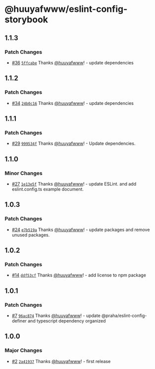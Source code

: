 # @huuyafwww/eslint-config-storybook

## 1.1.3

### Patch Changes

- [#36](https://github.com/huuyafwww/eslint-config/pull/36) [`5ffcabe`](https://github.com/huuyafwww/eslint-config/commit/5ffcabed5374a123f5ee0368e2738f78e1976a5f) Thanks [@huuyafwww](https://github.com/huuyafwww)! - update dependencies

## 1.1.2

### Patch Changes

- [#34](https://github.com/huuyafwww/eslint-config/pull/34) [`24b0c16`](https://github.com/huuyafwww/eslint-config/commit/24b0c1649e43eebed2a0712d27cb35eac3d4fdba) Thanks [@huuyafwww](https://github.com/huuyafwww)! - update dependencies

## 1.1.1

### Patch Changes

- [#29](https://github.com/huuyafwww/eslint-config/pull/29) [`999534f`](https://github.com/huuyafwww/eslint-config/commit/999534f82c0894676c225053b42b9cd878178824) Thanks [@huuyafwww](https://github.com/huuyafwww)! - Update dependencies.

## 1.1.0

### Minor Changes

- [#27](https://github.com/huuyafwww/eslint-config/pull/27) [`1e13e5f`](https://github.com/huuyafwww/eslint-config/commit/1e13e5f9f6e45b4341ec090ee0b8e16cf735b5d5) Thanks [@huuyafwww](https://github.com/huuyafwww)! - update ESLint. and add eslint.config.ts example document.

## 1.0.3

### Patch Changes

- [#24](https://github.com/huuyafwww/eslint-config/pull/24) [`e7b519a`](https://github.com/huuyafwww/eslint-config/commit/e7b519a5c8edbe7a252b44ef24ca7a06c405860e) Thanks [@huuyafwww](https://github.com/huuyafwww)! - update packages and remove unused packages.

## 1.0.2

### Patch Changes

- [#14](https://github.com/huuyafwww/eslint-config/pull/14) [`ddf53cf`](https://github.com/huuyafwww/eslint-config/commit/ddf53cf50c1c426b05d8e92b225004ddfc684cd7) Thanks [@huuyafwww](https://github.com/huuyafwww)! - add license to npm package

## 1.0.1

### Patch Changes

- [#7](https://github.com/huuyafwww/eslint-config/pull/7) [`96ac874`](https://github.com/huuyafwww/eslint-config/commit/96ac874f631e8ec103c4d324dcc771bf4978e52e) Thanks [@huuyafwww](https://github.com/huuyafwww)! - update @praha/eslint-config-definer and typescript dependency organized

## 1.0.0

### Major Changes

- [#2](https://github.com/huuyafwww/eslint-config/pull/2) [`2a41937`](https://github.com/huuyafwww/eslint-config/commit/2a41937061ded436f6dfbe2b109c25bbb3cfc17b) Thanks [@huuyafwww](https://github.com/huuyafwww)! - first release
